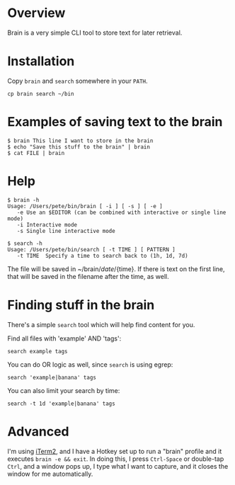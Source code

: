 # Overview

Brain is a very simple CLI tool to store text for later retrieval.

# Installation

Copy `brain` and `search` somewhere in your `PATH`.

`cp brain search ~/bin`

# Examples of saving text to the brain

```
$ brain This line I want to store in the brain
$ echo "Save this stuff to the brain" | brain
$ cat FILE | brain
```

# Help

```
$ brain -h
Usage: /Users/pete/bin/brain [ -i ] [ -s ] [ -e ]
   -e Use an $EDITOR (can be combined with interactive or single line mode)
   -i Interactive mode
   -s Single line interactive mode

$ search -h
Usage: /Users/pete/bin/search [ -t TIME ] [ PATTERN ]
   -t TIME	Specify a time to search back to (1h, 1d, 7d)
```

The file will be saved in ~/brain/${date}/${time}. If there is text on the first line,
that will be saved in the filename after the time, as well.

# Finding stuff in the brain

There's a simple `search` tool which will help find content for you.

Find all files with 'example' AND 'tags':

```
search example tags
```

You can do OR logic as well, since `search` is using egrep:

```
search 'example|banana' tags
```

You can also limit your search by time:

```
search -t 1d 'example|banana' tags
```

# Advanced

I'm using [iTerm2](https://iterm2.com/), and I have a Hotkey set up to run a "brain" profile and it executes `brain -e && exit`.
In doing this, I press `Ctrl-Space` or double-tap `Ctrl`, and a window pops up, I type what I want to capture, and it closes
the window for me automatically.
